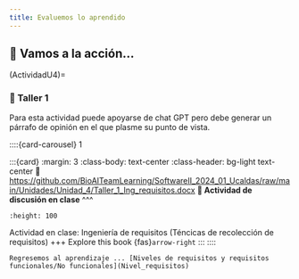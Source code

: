 ```yaml
---
title: Evaluemos lo aprendido
---
```


## 🚀 Vamos a la acción...

(ActividadU4)=
### 📌  Taller 1

Para esta actividad puede apoyarse de chat GPT pero debe generar un párrafo de opinión en el que plasme su punto de vista.

::::{card-carousel} 1

:::{card}
:margin: 3
:class-body: text-center
:class-header: bg-light text-center
:link: https://github.com/BioAITeamLearning/SoftwareII_2024_01_Ucaldas/raw/main/Unidades/Unidad_4/Taller_1_Ing_requisitos.docx
**💬 Actividad de discusión en clase**
^^^
```{image} https://gcloud.devoteam.com/wp-content/uploads/sites/32/2021/08/Google_Docs_logo_2014-2020.svg.png
:height: 100
```

Actividad en clase: Ingeniería de requisitos (Téncicas de recolección de requisitos)
+++
Explore this book {fas}`arrow-right`
:::
::::

```{warning}
Regresemos al aprendizaje ... [Niveles de requisitos y requisitos funcionales/No funcionales](Nivel_requisitos)
```
